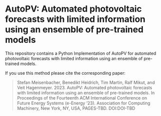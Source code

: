 # AutoPV: Automated photovoltaic forecasts with limited information using an ensemble of pre-trained models
This repository contains a Python Implementation of AutoPV for automated photovoltaic forecasts with limited information using an ensemble of pre-trained models.

If you use this method please cite the corresponding paper:
> Stefan Meisenbacher, Benedikt Heidrich, Tim Martin, Ralf Mikut, and Veit Hagenmeyer. 2023. AutoPV: Automated photovoltaic forecasts with limited information using an ensemble of pre-trained models. In Proceedings of the Fourteenth ACM International Conference on Future Energy Systems (e-Energy ’23). Association for Computing Machinery, New York, NY, USA, PAGES-TBD. DOI:DOI-TBD
